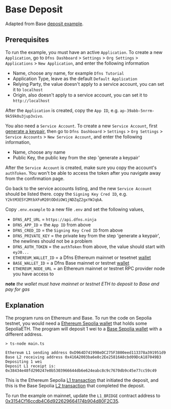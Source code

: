 # Base Deposit

Adapted from Base [deposit example](https://github.com/base-org/guides/blob/main/bridge/native/hardhat.config.js).

## Prerequisites

To run the example, you must have an active `Application`. To create a new `Application`, go to `Dfns Dashboard` > `Settings` > `Org Settings` > `Applications` > `New Application`, and enter the following information

- Name, choose any name, for example `Dfns Tutorial`
- Application Type, leave as the default `Default Application`
- Relying Party, the value doesn't apply to a service account, you can set it to `localhost`
- Origin, also doesn't apply to a service account, you can set it to `http://localhost`

After the `Application` is created, copy the `App ID`, e.g. `ap-39abb-5nrrm-9k59k0u3jup3vivo`.

You also need a `Service Account`. To create a new `Service Account`, first [generate a keypair](https://docs.dfns.co/dfns-docs/advanced-topics/authentication/credentials/generate-a-key-pair), then go to `Dfns Dashboard` > `Settings` > `Org Settings` > `Service Accounts` > `New Service Account`, and enter the following information,

- Name, choose any name
- Public Key, the public key from the step 'generate a keypair'

After the `Service Account` is created, make sure you copy the account's `authToken`. You won't be able to access the token after you navigate away from the confirmation page.

Go back to the service accounts listing, and the new `Service Account` should be listed there. copy the `Signing Key Cred ID`, e.g. `Y2ktM3E5Y2MtbXFoM20tODdiOW1jNDZqZ2gxYWJqbA`.

Copy `.env.example` to a new file `.env` and set the following values,

- `DFNS_API_URL` = `https://api.dfns.ninja`
- `DFNS_APP_ID` = the `App ID` from above
- `DFNS_CRED_ID` = the `Signing Key Cred ID` from above
- `DFNS_PRIVATE_KEY` = the private key from the step 'generate a keypair', the newlines should not be a problem
- `DFNS_AUTH_TOKEN` = the `authToken` from above, the value should start with `eyJ0...`
- `ETHEREUM_WALLET_ID` = a Dfns Ethereum mainnet or tesetnet [wallet](https://docs.dfns.co/dfns-docs/api-docs/beta-wallets-api-and-nfts/create-wallet)
- `BASE_WALLET_ID` = a Dfns Base mainnet or testnet [wallet](https://docs.dfns.co/dfns-docs/api-docs/beta-wallets-api-and-nfts/create-wallet)
- `ETHEREUM_NODE_URL` = an Ethereum mainnet or testnet RPC provider node you have access to

**note** _the wallet must have mainnet or testnet ETH to deposit to Base and pay for gas_

## Explanation

The program runs on Ethereum and Base. To run the code on Sepolia testnet, you would need a [Ethereum Sepolia wallet](https://sepolia.etherscan.io/address/0xd964d741998edc275f3800eed113378a391951d9) that holds some SepoliaETH. The program will deposit 1 wei to a [Base Sepolia wallet](https://sepolia.basescan.org/address/0x416a2003ba6e8c2ee25816a8cbd09dca187049b3) with a different address.

```shell
> ts-node main.ts

Ethereum L1 sending address 0xD964D741998eDC275F3800eed113378a391951d9
Base L2 receiving address 0x416A2003ba6e8c2Ee25816A8cbd09DcA187049B3
Depositing 1 wei
Deposit L1 receipt is: 0x38434e48fd290247e0b5303966644db6e624eabc8c9c7670db9c45e77cc59c49
```

This is the Ethereum Sepolia [L1 transaction](https://sepolia.etherscan.io/tx/0x38434e48fd290247e0b5303966644db6e624eabc8c9c7670db9c45e77cc59c49) that initiated the deposit, and this is the Base Sepolia [L2 transaction](https://sepolia.basescan.org/tx/0x108b52b70ee9393d8082eaab13b08d124cb561a5c01ee52d9fde021de56c53d7) that completed the deposit.

To run the example on mainnet, update the `L1_BRIDGE` contract address to [0x3154Cf16ccdb4C6d922629664174b904d80F2C35](https://docs.base.org/base-contracts/#l1-contract-addresses).
